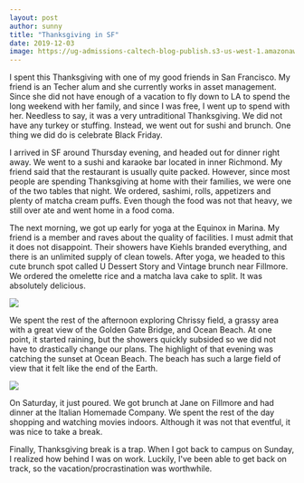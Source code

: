 ```yaml
---
layout: post
author: sunny
title: "Thanksgiving in SF"
date: 2019-12-03
image: https://ug-admissions-caltech-blog-publish.s3-us-west-1.amazonaws.com/images/2019/12/6a0105349b8251970b0240a4a51656200c-800wi.jpg
--- 
```


I spent this Thanksgiving with one of my good friends in San Francisco. My friend is an Techer alum and she currently works in asset management. Since she did not have enough of a vacation to fly down to LA to spend the long weekend with her family, and since I was free, I went up to spend with her. Needless to say, it was a very untraditional Thanksgiving. We did not have any turkey or stuffing. Instead, we went out for sushi and brunch. One thing we did do is celebrate Black Friday. 

I arrived in SF around Thursday evening, and headed out for dinner right away. We went to a sushi and karaoke bar located in inner Richmond. My friend said that the restaurant is usually quite packed. However, since most people are spending Thanksgiving at home with their families, we were one of the two tables that night. We ordered, sashimi, rolls, appetizers and plenty of matcha cream puffs. Even though the food was not that heavy, we still over ate and went home in a food coma.

The next morning, we got up early for yoga at the Equinox in Marina. My friend is a member and raves about the quality of facilities. I must admit that it does not disappoint. Their showers have Kiehls branded everything, and there is an unlimited supply of clean towels. After yoga, we headed to this cute brunch spot called U Dessert Story and Vintage brunch near Fillmore. We ordered the omelette rice and a matcha lava cake to split. It was absolutely delicious.

![](https://ug-admissions-caltech-blog-publish.s3-us-west-1.amazonaws.com/images/2019/12/6a0105349b8251970b0240a4a5167f200c-800wi.png)

We spent the rest of the afternoon exploring Chrissy field, a grassy area with a great view of the Golden Gate Bridge, and Ocean Beach. At one point, it started raining, but the showers quickly subsided so we did not have to drastically change our plans. The highlight of that evening was catching the sunset at Ocean Beach. The beach has such a large field of view that it felt like the end of the Earth.

![](https://ug-admissions-caltech-blog-publish.s3-us-west-1.amazonaws.com/images/2019/12/6a0105349b8251970b0240a4a51685200c-800wi.jpg)

On Saturday, it just poured. We got brunch at Jane on Fillmore and had dinner at the Italian Homemade Company. We spent the rest of the day shopping and watching movies indoors. Although it was not that eventful, it was nice to take a break.

Finally, Thanksgiving break is a trap. When I got back to campus on Sunday, I realized how behind I was on work. Luckily, I've been able to get back on track, so the vacation/procrastination was worthwhile.